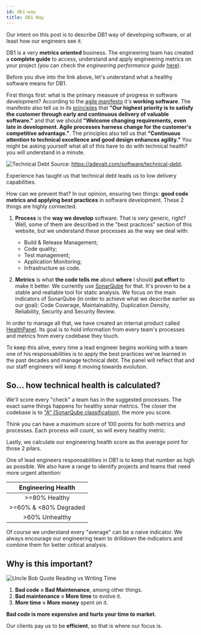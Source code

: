 ```yaml
---
id: db1-way
title: DB1 Way
---
```


Our intent on this post is to describe DB1 way of developing software, or at least how our engineers see it.

DB1 is a very **metrics oriented** business. The engineering team has created a **complete guide** to access, understand and apply engineering metrics on your project (you can check the *engineering performance guide* [here](https://github.com/db1group/engineering-performance-guide)).

Before you dive into the link above, let's understand what a healthy software means for DB1.

First things first: what is the primary measure of progress in software development? According to the [agile manifesto](https://agilemanifesto.org) it's **working software**. The manifesto also tell us in its [principles](https://agilemanifesto.org/principles.html) that **"Our highest priority is to satisfy the customer through early and continuous delivery of valuable software."** and that we should **"Welcome changing requirements, even late in development. Agile processes harness change for the customer's competitive advantage."**. The principles also tell us that **"Continuous attention to technical excellence and good design enhances agility."** You might be asking yourself what all of this have to do with technical health? you will understand in a minute.

![Technical Debt](/img/docs/Technical-Debt-1024x535.png)
Source: https://adevait.com/software/technical-debt.

Experience has taught us that technical debt leads us to low delivery capabilities. 

How can we prevent that? In our opinion, ensuring two things: **good code metrics and applying best practices** in software development. These 2 things are highly connected.

1. **Process** is the **way we develop** software. That is very generic, right? Well, some of them are described in the "best practices" section of this website, but we understand these processes as the way we deal with:

    * Build & Release Management;
    * Code quality;
    * Test management;
    * Application Monitoring;
    * Infrastructure as code.

2. **Metrics** is what **the code tells me** about **where** I should **put effort** to make it better. We currently use [SonarQube](https://www.sonarsource.com/products/sonarqube) for that. It's proven to be a stable and realiable tool for static analysis. We focus on the main indicators of SonarQube (in order to achieve what we describe earlier as our goal): Code Coverage, Maintainability, Duplication Density, Reliability, Security and Security Review.

In order to manage all that, we have created an internal product called [HealthPanel](http://healthpanel.db1.com.br). Its goal is to hold information from every team's processes and metrics from every codebase they touch.

To keep this alive, every time a lead engineer begins working with a team one of his responsabilities is to apply the best practices we've learned in the past decades and manage technical debt. The panel will reflect that and our staff engineers will keep it moving towards evolution.

## So... how technical health is calculated?

We'll score every "check" a team has in the suggested processes. The exact same things happens for healthy sonar metrics. The closer the codebase is to ["A" (SonarQube classification)](https://docs.sonarqube.org/latest/user-guide/metric-definitions/), the more you score.

Think you can have a maximum score of 100 points for both metrics and processes. Each process will count, so will every healthy metric.

Lastly, we calculate our engineering health score as the average point for those 2 pilars. 

One of lead engineers responsabilities in DB1 is to keep that number as high as possible. We also have a range to identify projects and teams that need more urgent attention:

|Engineering Health|
|:---:|
|>=80% Healthy|
|>=60% & <80% Degraded|
|>60% Unhealthy|

Of course we understand every "average" can be a naive indicator. We always encourage our engineering team to drilldown the indicators and combine them for better critical analysis.

## Why is this important?

![Uncle Bob Quote Reading vs Writing Time](/img/docs/Uncle-Bob-Quote-Reading-v-Writing-Time.png)

1. **Bad code = Bad Maintenance**, among other things.
2. **Bad maintenance = More time** to evolve it.
3. **More time = More money** spent on it.

**Bad code is more expensive and hurts your time to market**.

Our clients pay us to be **efficient**, so that is where our focus is.